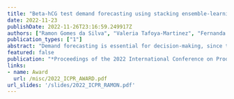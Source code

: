 ```yaml
---
title: "Beta-hCG test demand forecasting using stacking ensemble-learning and machine learning approaches"
date: 2022-11-23
publishDate: 2022-11-26T23:16:59.249917Z
authors: ["Ramon Gomes da Silva", "Valeria Tafoya-Martinez", "Fernanda D'amico Silva", "Milena Andreuzo Cardoso", "Evair Borges Severo", "Carolina Queiroz Cardoso", "Matheus Henrique Dal Molin Ribeiro", "Viviana Cocco Mariani", "Leandro Santos Coelho"]
publication_types: ["1"]
abstract: "Demand forecasting is essential for decision-making, since these forecasts are important inputs for strategic management decisions. In this context, the contribution of this study is to propose a hybrid forecasting framework that combines machine learning (ML) models and a stacking ensemble-learning (STACK) approach to forecast the Beta-hCG test demand using a multi-day ahead forecasting strategy. The experiment consisted in comparing the performance of the STACK strategy with the ML models using statistical performance measures. The results show that the STACK model was the most accurate forecaster for 1, 30, and 45 days ahead, while the Generalized Linear Model was the most accurate for 15 days, and Gaussian Process Regression for 60 days. In summary, the STACK model outperformed the compared models in the analyzed forecasting horizons with an average of improvement performance index ranging from 0.69\% and 28.38\%. Indeed, the proposed forecasting framework provides forecasts that support decision-making in diverse strategic departments in the company, such as sales, marketing, manufacturing, and logistics departments."
featured: false
publication: "*Proceedings of the 2022 International Conference on Production Research Americas*"
links:
- name: Award
  url: /misc/2022_ICPR_AWARD.pdf
url_slides: '/slides/2022_ICPR_RAMON.pdf'
---
```


